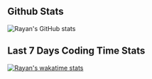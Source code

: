 ## Github Stats

![Rayan's GitHub stats](https://github-readme-stats.vercel.app/api?username=rayan749&show_icons=true&theme=dracula)


## Last 7 Days Coding Time Stats
[![Rayan's wakatime stats](https://github-readme-stats.vercel.app/api/wakatime?username=@Rayan)](https://github.com/anuraghazra/github-readme-stats)
